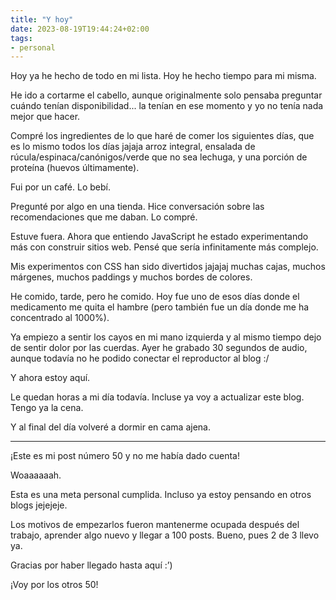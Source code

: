 ```yaml
---
title: "Y hoy"
date: 2023-08-19T19:44:24+02:00
tags:
- personal
---
```

Hoy ya he hecho de todo en mi lista. Hoy he hecho tiempo para mi misma.

He ido a cortarme el cabello, aunque originalmente solo pensaba preguntar cuándo tenían disponibilidad... la tenían en ese momento y yo no tenía nada mejor que hacer.

Compré los ingredientes de lo que haré de comer los siguientes días, que es lo mismo todos los días jajaja arroz integral, ensalada de rúcula/espinaca/canónigos/verde que no sea lechuga, y una porción de proteína (huevos últimamente).

Fui por un café. Lo bebí.

Pregunté por algo en una tienda. Hice conversación sobre las recomendaciones que me daban. Lo compré.

Estuve fuera. Ahora que entiendo JavaScript he estado experimentando más con construir sitios web. Pensé que sería infinitamente más complejo. 

Mis experimentos con CSS han sido divertidos jajajaj muchas cajas, muchos márgenes, muchos paddings y muchos bordes de colores.

He comido, tarde, pero he comido. Hoy fue uno de esos días donde el medicamento me quita el hambre (pero también fue un día donde me ha concentrado al 1000%).

Ya empiezo a sentir los cayos en mi mano izquierda y al mismo tiempo dejo de sentir dolor por las cuerdas. Ayer he grabado 30 segundos de audio, aunque todavía no he podido conectar el reproductor al blog :/

Y ahora estoy aquí.

Le quedan horas a mi día todavía. Incluse ya voy a actualizar este blog. Tengo ya la cena. 

Y al final del día volveré a dormir en cama ajena.

---
¡Este es mi post número 50 y no me había dado cuenta!

Woaaaaaah.

Esta es una meta personal cumplida. Incluso ya estoy pensando en otros blogs jejejeje.

Los motivos de empezarlos fueron mantenerme ocupada después del trabajo, aprender algo nuevo y llegar a 100 posts. Bueno, pues 2 de 3 llevo ya.

Gracias por haber llegado hasta aquí :’)

¡Voy por los otros 50!